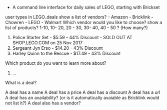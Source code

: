 - A command line interface for daily sales of LEGO, starting with Brickset

user types in LEGO_deals
show a list of vendors? - Amazon - Bricklink - Chowren - LEGO - Walmart
Which vendor would you like to choose?
show a list of products? 1-10, 10- 20, 20 - 30, 30- 40, 40 - 50 ? (How many?)
1. Police Starter Set - $5.59 - 44% Discount - SOLD OUT AT SHOP.LEGO.COM on 25 Nov 2017
2. Sergeant Jyn Erso - $14.20 - 43% Discount
3. Harley Quinn to the Rescue - $17.49 - 43% Discount

Which product do you want to learn more about?

1. ...

What is a deal?

A deal has a name
A deal has a price
A deal has a discount
A deal has a url
A deal has an availability? (or is it automatically avaiable as Bricklink would not list it?)
A deal also has a vendor?
